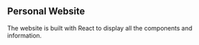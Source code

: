 ## Personal Website

The website is built with React to display all the components and information. 